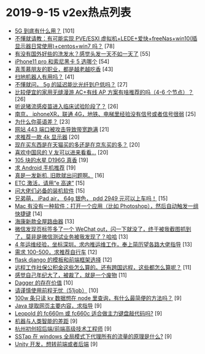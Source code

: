 # 2019-9-15 v2ex热点列表

+ [5G 到底有什么用？](https://www.v2ex.com/t/600883#reply101) [101]
+ [不懂就请教：有可能实现 PVE/ESXI 虚拟机+LEDE+爱快+freeNas+win10(插显示器日常使用)+centos+win7 吗？](https://www.v2ex.com/t/600957#reply78) [78]
+ [有没有国外好些的洗发水？感觉头发一天不如一天了](https://www.v2ex.com/t/600878#reply55) [55]
+ [iPhone11 pro 和索尼黑卡 5 选哪个](https://www.v2ex.com/t/600898#reply54) [54]
+ [真羡慕朋友的职业，都是越老越吃香](https://www.v2ex.com/t/600873#reply43) [43]
+ [扫地机器人有用吗？](https://www.v2ex.com/t/600928#reply41) [41]
+ [不懂就问， 5g 的延迟能比光纤到户低吗？](https://www.v2ex.com/t/600918#reply27) [27]
+ [比较便宜的家用无缝漫游 AC+有线 AP 方案有啥推荐的吗（4-6 个节点）？](https://www.v2ex.com/t/600913#reply26) [26]
+ [听说猪流感疫苗进入临床试验阶段了？](https://www.v2ex.com/t/600955#reply26) [26]
+ [南京， iphoneXR，联通 4G，地铁、电梯里经验没有信号或者信号很弱](https://www.v2ex.com/t/600910#reply25) [25]
+ [为什么你英语差？](https://www.v2ex.com/t/600890#reply23) [23]
+ [网站 443 端口被攻击导致带宽跑满](https://www.v2ex.com/t/600963#reply21) [21]
+ [求推荐一款 4k 显示器](https://www.v2ex.com/t/600911#reply20) [20]
+ [现在买东西是在天猫买的多还是在京东买的多？](https://www.v2ex.com/t/600954#reply20) [20]
+ [喜欢中国风的 V 友可以进来看看...](https://www.v2ex.com/t/600988#reply20) [20]
+ [105 块的水星 D196G 真香](https://www.v2ex.com/t/600887#reply19) [19]
+ [求 Android 手机推荐](https://www.v2ex.com/t/600903#reply19) [19]
+ [真是一发新机, 旧款就出问题啊。](https://www.v2ex.com/t/600884#reply16) [16]
+ [ETC 激活，请用“e 高速”](https://www.v2ex.com/t/600881#reply15) [15]
+ [问大佬们必备的装机软件](https://www.v2ex.com/t/600907#reply15) [15]
+ [兄弟萌， iPad air， 64g 银色， pdd 2949 元可以上车吗！](https://www.v2ex.com/t/600941#reply15) [15]
+ [Mac 有没有一种软件：打开一个应用（比如 Photoshop），然后自动触发一组快捷键](https://www.v2ex.com/t/600945#reply14) [14]
+ [海康新款全屋路由器](https://www.v2ex.com/t/600877#reply13) [13]
+ [微信发现页标签多了一个 WeChat out，闪一下就没了，终于被我截图抓到了，莫非是微信测试业务被我发现了？哈哈](https://www.v2ex.com/t/600889#reply13) [13]
+ [4 年运维经验，坐标深圳，求内推运维工作，奉上简历望各路大佬指导](https://www.v2ex.com/t/600976#reply13) [13]
+ [需求 100-500，求推荐自行车](https://www.v2ex.com/t/600896#reply12) [12]
+ [flask django 的模板和前端框架选择](https://www.v2ex.com/t/600900#reply12) [12]
+ [远程工作社保公积金这些怎么算的。还有跨国远程，这些都怎么算呢？](https://www.v2ex.com/t/600908#reply11) [11]
+ [感觉自己年纪大了，被裁了，就是一个废物](https://www.v2ex.com/t/600915#reply11) [11]
+ [Dagger 的存在价值](https://www.v2ex.com/t/600906#reply10) [10]
+ [请谨慎使用前程无忧（51job）](https://www.v2ex.com/t/600935#reply10) [10]
+ [100w 条只读 kv 数据想在 node 里查询，有什么最简便的方法吗？](https://www.v2ex.com/t/600876#reply9) [9]
+ [Java 提取网页主要内容，求指导](https://www.v2ex.com/t/600880#reply9) [9]
+ [Leopold 的 fc660m 或 fc660c 适合做主力键盘敲代码吗?](https://www.v2ex.com/t/600892#reply9) [9]
+ [机器与人类智能的差距](https://www.v2ex.com/t/600902#reply9) [9]
+ [杭州初创招后端/前端高级技术工程师](https://www.v2ex.com/t/600925#reply9) [9]
+ [SSTap 在 windows 全局模式下代理所有的流量的原理是什么?](https://www.v2ex.com/t/600930#reply9) [9]
+ [Unity 开发，想转前端或者后端](https://www.v2ex.com/t/600951#reply9) [9]

